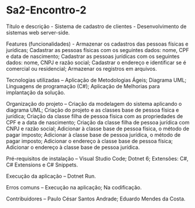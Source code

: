 # Sa2-Encontro-2
Título e descrição - Sistema de cadastro de clientes - Desenvolvimento de sistemas web server-side.

 Features (funcionalidades) - Armazenar os cadastros das pessoas físicas e jurídicas; Cadastrar as pessoas físicas com os seguintes dados: nome, CPF e data de nascimento; Cadastrar as pessoas jurídicas com os seguintes dados: nome, CNPJ e razão social; Cadastrar o endereço e identificar se é comercial ou residencial; Armazenar os registros em arquivos.

Tecnologias utilizadas – Aplicação de Metodologias Ágeis; Diagrama UML; Linguagens de programação (C#); Aplicação de Melhorias para implantação da solução.

Organização do projeto – Criação da modelagem do sistema aplicando o diagrama UML; Criação do projeto e as classes base de pessoa física e jurídica; Criação da classe filha de pessoa física com as propriedades de CPF e a data de nascimento; Criação da classe filha de pessoa jurídica com CNPJ e razão social; Adicionar à classe base de pessoa física, o método de pagar imposto; Adicionar à classe base de pessoa jurídica, o método de pagar imposto; Adicionar o endereço à classe base de pessoa física; Adicionar o endereço à classe base de pessoa jurídica.

Pré-requisitos de instalação – Visual Studio Code; Dotnet 6; Extensões: C#, C# Extensions e C# Snippets.

Execução da aplicação – Dotnet Run.

Erros comuns – Execução na aplicação; Na codificação.

Contribuidores – Paulo César Santos Andrade; Eduardo Mendes da Costa.
